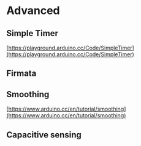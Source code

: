 # Advanced

## Simple Timer

[https://playground.arduino.cc/Code/SimpleTimer](https://playground.arduino.cc/Code/SimpleTimer)

## Firmata

## Smoothing

[https://www.arduino.cc/en/tutorial/smoothing](https://www.arduino.cc/en/tutorial/smoothing)

## Capacitive sensing

